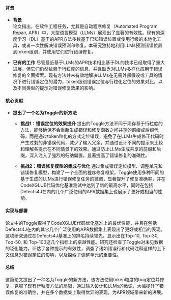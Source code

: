 #### 背景
- **背景**       
    论文指出，在软件工程任务，尤其是自动程序修复（Automated Program Repair, APR）中，大型语言模型（LLMs）展现出了显著的有效性。现有的深度学习（DL）基于的APR方法多数基于已知错误位置或使用行级的本地化工具，或者一次性解决错误预测和修复。本研究独特地利用LLMs预测错误位置到token级别，并使用它们进行错误修复。

- **已有的工作**
    尽管最近基于LLMs的APR技术相比基于DL的技术已经取得了重大进展，但它们仍然依赖于行粒度的信息，并且缺乏对LLMs多样化应用于错误修复的全面探索。现有方法并未有效地解决LLMs在无需外部假设或工具的情况下进行错误定位的潜力，token级别错误定位与行粒化定位的效果对比，以及不同类型的提示对错误修复效果的影响。

#### 核心贡献
- **提出了一个名为Toggle的新方法**
    - **挑战1：错误定位的效果提升**
        提出的Toggle方法不同于现存基于行粒度的方法，能够确保不会重新生成错误和修复函数之间共享的前缀或后缀代码，而是通过token粒化的方式定位错误，避免了在LLMs生成修正代码时产生过剩的非错误代码，减少了输入冗余，并通过设计不同的提示来比较和理解各提示在不同情景下的效果。通过防止LLMs生成共享的前缀和后缀，深入注入了强烈的归纳偏置，显著提高了错误修复的准确性。

    - **挑战2：错误修复模型的集成与优化**
        通过集成错误定位模型、调整单元和错误修复模型，构建了一个全面的程序修复框架。Toggle使用多种不同的基于生成的LLMs进行错误修复任务的微调，显著提升了修复准确率，并在CodeXGLUE代码优化基准测试中达到了新的最高水平，同时在包括Defects4J在内的几个广泛使用的APR数据集上也展示了更好或相当的性能。

#### 实现与部署
论文中的Toggle取得了CodeXGLUE代码优化基准上的最优性能，并且在包括Defects4J在内的其它几个广泛使用的APR数据集上表现出了更好或相当的表现。这项研究通过在Defects4J基准上的排名持续领先，显示出在Top-10, Top-30, Top-50, 和 Top-100这几个指标上的卓越性能。研究还检查了Toggle对未见数据的泛化能力，评估了各种提示的有效性，调查了诸如错误行和代码注释这样的上下文信息对错误定位的影响，以及探索了调整单元的重要性。

#### 总结
这篇论文提出了一种名为Toggle的新方法，该方法使用token粒度的bug定位并修复，克服了现有行粒度方法的局限，通过输入设计和LLMs的微调，大幅提升了错误修复的准确性，并在多个数据集上取得优异的表现，为APR领域带来新的进展。